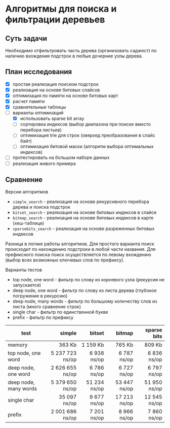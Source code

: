 # Алгоритмы для поиска и фильтрации деревьев

## Суть задачи

Необходимо отфильтровать часть дерева (организовать саджест) по наличию вхождения подстрок в любые дочерние
узлы дерева.

## План исследования

* [x] простая реализация поиском подстрок
* [x] реализация на основе битовых слайсов
* [x] оптимизация по памяти на основе битовых карт
* [x] расчет памяти
* [x] сравнительные таблицы
* [ ] варианты оптимизаций
    * [x] использовать sparse bit array
    * [ ] сортировка индексов (выбор диапазона при поиске вместо перебора листьев)
    * [ ] оптимизация trie для строк (оверхед преобразования в слайс байт)
    * [ ] оптимизация битовой маски (алгоритм выбора оптимальных индексов)
* [ ] протестировать на большом наборе данных
* [ ] реализация живого примера

## Сравнение

Версии алгоритмов

* `simple_search` - реализация на основе рекурсивного перебора дерева и поиска подстрок
* `bitset_search` - реализация на основе битовых индексов в слайсе
* `bitmap_search` - реализация на основе битовых индексов в карте (хеш-таблице)
* `sparsebits_search` - реализация на основе разреженных битовых индексов

Разница в логике работы алгоритмов. Для простого варианта поиск происходит по
нахождению подстроки в любой части названия. Для префиксного поиска поиск
осуществляется по левому вхождению (выбор всех возможных ключевых слов по префиксу).

Варианты тестов

* top node, one word - фильтр по слову из корневого узла (рекурсия не запускается)
* deep node, one word - фильтр по слову из листа дерева (глубокое погружение в рекурсию)
* deep node, many words - фильтр по большому количеству слов из листа (много сравнение строк)
* single char - фильтр по единственной букве
* prefix - фильтр по префиксу

| test                  |          simple |       bitset |       bitmap |  sparse bits |
|-----------------------|----------------:|-------------:|-------------:|-------------:|
| memory                |          363 Kb |     1 159 Kb |       765 Kb |       809 Kb |
| top node, one word    | 5 237 723 ns/op |  6 938 ns/op |  6 787 ns/op |  6 836 ns/op |
| deep node, one word   | 2 626 655 ns/op |  6 786 ns/op |  6 727 ns/op |  6 797 ns/op |
| deep node, many words | 5 379 650 ns/op | 51 234 ns/op | 53 447 ns/op | 51 950 ns/op |
| single char           |    35 097 ns/op |  9 677 ns/op | 17 213 ns/op | 12 545 ns/op |
| prefix                | 2 001 686 ns/op |  7 201 ns/op |  8 966 ns/op |  7 860 ns/op |
